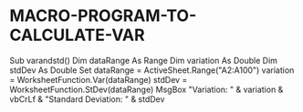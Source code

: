 # MACRO-PROGRAM-TO-CALCULATE-VAR
Sub varandstd()
Dim dataRange As Range
Dim variation As Double
Dim stdDev As Double
Set dataRange = ActiveSheet.Range("A2:A100")
variation = WorksheetFunction.Var(dataRange)
stdDev = WorksheetFunction.StDev(dataRange)
MsgBox "Variation: " & variation & vbCrLf & "Standard Deviation: " & stdDev
